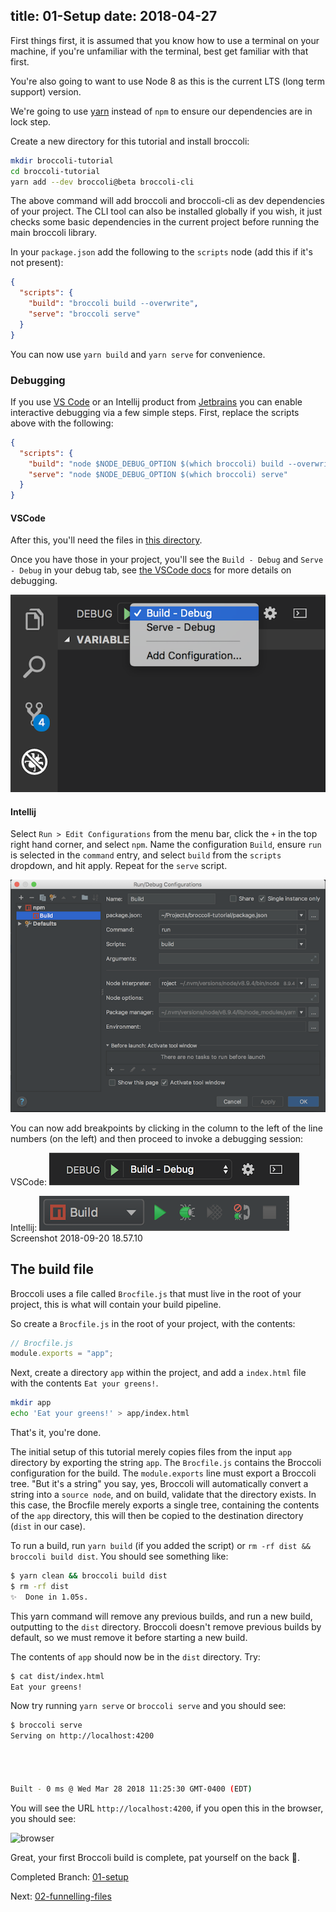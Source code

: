 title: 01-Setup
date: 2018-04-27
---

First things first, it is assumed that you know how to use a terminal on your machine, if you're unfamiliar with the
terminal, best get familiar with that first.

You're also going to want to use Node 8 as this is the current LTS (long term support) version.

We're going to use [yarn](https://yarnpkg.com) instead of `npm` to ensure our dependencies are in lock step.

Create a new directory for this tutorial and install broccoli:


```sh
mkdir broccoli-tutorial
cd broccoli-tutorial
yarn add --dev broccoli@beta broccoli-cli
```

The above command will add broccoli and broccoli-cli as dev dependencies of your project. The CLI tool can also be
installed globally if you wish, it just checks some basic dependencies in the current project before running the main
broccoli library.

In your `package.json` add the following to the `scripts` node (add this if it's not present):

```json
{
  "scripts": {
    "build": "broccoli build --overwrite",
    "serve": "broccoli serve"
  }
}
```

You can now use `yarn build` and `yarn serve` for convenience.

### Debugging

If you use [VS Code](https://code.visualstudio.com/) or an Intellij product from [Jetbrains](https://www.jetbrains.com/)
you can enable interactive debugging via a few simple steps. First, replace the scripts above with the following:

```json
{
  "scripts": {
    "build": "node $NODE_DEBUG_OPTION $(which broccoli) build --overwrite",
    "serve": "node $NODE_DEBUG_OPTION $(which broccoli) serve"
  }
}
```

#### VSCode

After this, you'll need the files in [this directory](https://github.com/oligriffiths/broccolijs-tutorial/tree/00-init/.vscode).

Once you have those in your project, you'll see the `Build - Debug` and `Serve - Debug` in your debug tab, see
[the VSCode docs](https://code.visualstudio.com/docs/editor/debugging) for more details on debugging.

![VSCode debug window](/broccolijs/assets/vscode-debug.png)

#### Intellij

Select `Run > Edit Configurations` from the menu bar, click the `+` in the top right hand corner, and select `npm`.
Name the configuration `Build`, ensure `run` is selected in the `command` entry, and select `build` from the `scripts`
dropdown, and hit apply. Repeat for the `serve` script.

![intellij debug window](/broccolijs/assets/intellij-debug.png)

You can now add breakpoints by clicking in the column to the left of the line numbers (on the left) and then proceed to
invoke a debugging session:

VSCode:
![VSCode debug controls](/broccolijs/assets/vscode-debug-controls.png)

Intellij:
![intellij debug controls](/broccolijs/assets/intellij-debug-controls.png)Screenshot 2018-09-20 18.57.10

## The build file

Broccoli uses a file called `Brocfile.js` that must live in the root of your project, this is what will contain your
build pipeline.

So create a `Brocfile.js` in the root of your project, with the contents: 

```js
// Brocfile.js
module.exports = "app";
```

Next, create a directory `app` within the project, and add a `index.html` file with the contents `Eat your greens!`.

```sh
mkdir app
echo 'Eat your greens!' > app/index.html
```

That's it, you're done.

The initial setup of this tutorial merely copies files from the input `app` directory by exporting the string `app`.
The `Brocfile.js` contains the Broccoli configuration for the build. The `module.exports` line must export a Broccoli
tree. "But it's a string" you say, yes, Broccoli will automatically convert a string into a `source node`, and on build,
validate that the directory exists. In this case, the Brocfile merely exports a single tree, containing the contents of
the `app` directory, this will then be copied to the destination directory (`dist` in our case).

To run a build, run `yarn build` (if you added the script) or `rm -rf dist && broccoli build dist`.
You should see something like:

```sh
$ yarn clean && broccoli build dist
$ rm -rf dist
✨  Done in 1.05s.
```

This yarn command will remove any previous builds, and run a new build, outputting to the `dist` directory.
Broccoli doesn't remove previous builds by default, so we must remove it before starting a new build.

The contents of `app` should now be in the `dist` directory. Try:

```sh
$ cat dist/index.html
Eat your greens!
```

Now try running `yarn serve` or `broccoli serve` and you should see:

```sh
$ broccoli serve
Serving on http://localhost:4200




Built - 0 ms @ Wed Mar 28 2018 11:25:30 GMT-0400 (EDT)
```

You will see the URL `http://localhost:4200`, if you open this in the browser, you should see:

![browser](assets/01-setup.png)

Great, your first Broccoli build is complete, pat yourself on the back 👏.

Completed Branch: [01-setup](https://github.com/oligriffiths/broccolijs-tutorial/tree/01-setup)

Next: [02-funnelling-files](02-funneling-files.html)
